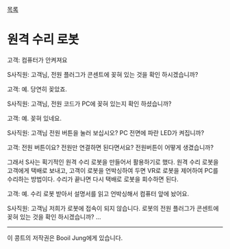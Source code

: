 [목록](index.md)

# 원격 수리 로봇

고객: 컴퓨터가 안켜져요

 S사직원: 고객님, 전원 플러그가 콘센트에 꽂혀 있는 것을 확인 하시겠습니까?

 고객: 예. 당연히 꽂았죠.

 S사직원: 고객님, 전원 코드가 PC에 꽂혀 있는지 확인 하셨습니까?

 고객: 예. 꽂혀 있네요. 

 S사직원: 고객님 전원 버튼을 눌러 보십시오? PC  전면에 파란 LED가 켜집니까?

 고객: 전원 버튼이요? 전원만 연결하면 된다면서요? 전원버튼이 어떻게 생겼습니까?

 그래서 S사는 획기적인 원격 수리 로봇을 만들어서 활용하기로 했다. 원격 수리 로봇을 고객에게 택배로 보내고, 고객이 로봇을  언박싱하여 두면 VR로 로봇을 제어하여 PC를 수리하는 방법이다.  수리가 끝나면 다시 택배로 로봇을 회수하면 된다.

 고객: 예. 수리 로봇 받아서 설명서를 읽고 언박싱해서 컴퓨터 앞에 놨어요.

 S사직원: 고객님 저희가 로봇에 접속이 되지 않습니다. 로봇의 전원 플러그가 콘센트에 꽂혀 있는 것을 확인 하시겠습니까? ...

---

이 콩트의 저작권은 Booil Jung에게 있습니다.